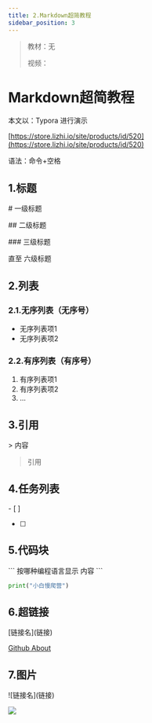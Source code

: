 ```yaml
---
title: 2.Markdown超简教程
sidebar_position: 3
---
```


> 教材：无
>
> 视频：

# Markdown超简教程

本文以：Typora 进行演示

[https://store.lizhi.io/site/products/id/520](https://store.lizhi.io/site/products/id/520)

语法：命令+空格

## 1.标题

\# 一级标题

\## 二级标题

\### 三级标题

直至 六级标题


## 2.列表

### 2.1.无序列表（无序号）

- 无序列表项1
- 无序列表项2

### 2.2.有序列表（有序号）

1. 有序列表项1
2. 有序列表项2
3. ...

## 3.引用

\> 内容

> 引用

## 4.任务列表

\- [ ] 

- [ ] 

## 5.代码块

\``` 按哪种编程语言显示
内容
\```

``` python
print("小白慢爬营")
```

## 6.超链接

\[链接名](链接)

[Github About](https://github.com/about)


## 7.图片
\!\[链接名](链接)

![](https://github.githubassets.com/images/modules/site/about/octocats.webp)